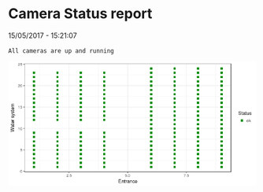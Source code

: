 Camera Status report
================
15/05/2017 - 15:21:07

    All cameras are up and running

![](camreport_files/figure-markdown_github/unnamed-chunk-2-1.png)
